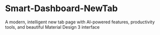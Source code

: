 # Smart-Dashboard-NewTab
A modern, intelligent new tab page with AI-powered features, productivity tools, and beautiful Material Design 3 interface
